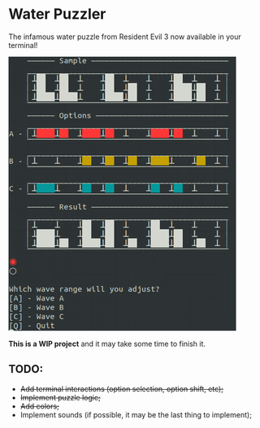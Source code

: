 # Water Puzzler
The infamous water puzzle from Resident Evil 3 now available in your terminal!

<img src="https://github.com/Wolfterro/WaterPuzzler/blob/main/docs/screenshot-beta01.png">

**This is a WIP project** and it may take some time to finish it.

## TODO:
- <s>Add terminal interactions (option selection, option shift, etc);</s>
- <s>Implement puzzle logic;</s>
- <s>Add colors;</s>
- Implement sounds (if possible, it may be the last thing to implement);
